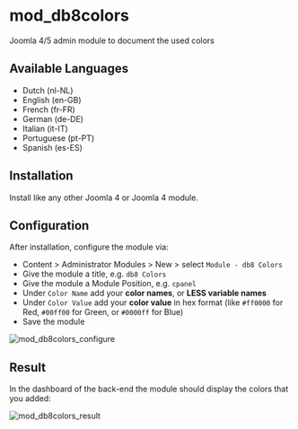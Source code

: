 # mod_db8colors
Joomla 4/5 admin module to document the used colors

## Available Languages
- Dutch (nl-NL)
- English (en-GB)
- French (fr-FR)
- German (de-DE)
- Italian (it-IT)
- Portuguese (pt-PT)
- Spanish (es-ES)

## Installation
Install like any other Joomla 4 or Joomla 4 module.

## Configuration
After installation, configure the module via: 
- Content > Administrator Modules > New > select ``Module - db8 Colors``
- Give the module a title, e.g. ``db8 Colors``
- Give the module a Module Position, e.g. ``cpanel``
- Under ``Color Name`` add your **color names**, or **LESS variable names**
- Under ``Color Value`` add your **color value** in hex format (like ``#ff0000`` for Red, ``#00ff00`` for Green, or ``#0000ff`` for Blue)
- Save the module

![mod_db8colors_configure](https://github.com/pe7er/mod_db8colors/assets/1217850/5d988a70-88fa-4645-8b0f-370417da2a1d)


## Result
In the dashboard of the back-end the module should display the colors that you added:

![mod_db8colors_result](https://github.com/pe7er/mod_db8colors/assets/1217850/4847a21c-34cf-4c95-b5b2-74fe753568ed)

